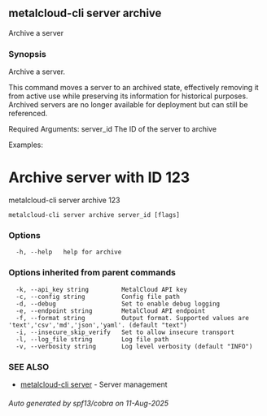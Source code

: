 ## metalcloud-cli server archive

Archive a server

### Synopsis

Archive a server.

This command moves a server to an archived state, effectively removing it from
active use while preserving its information for historical purposes. Archived
servers are no longer available for deployment but can still be referenced.

Required Arguments:
  server_id              The ID of the server to archive

Examples:
  # Archive server with ID 123
  metalcloud-cli server archive 123


```
metalcloud-cli server archive server_id [flags]
```

### Options

```
  -h, --help   help for archive
```

### Options inherited from parent commands

```
  -k, --api_key string         MetalCloud API key
  -c, --config string          Config file path
  -d, --debug                  Set to enable debug logging
  -e, --endpoint string        MetalCloud API endpoint
  -f, --format string          Output format. Supported values are 'text','csv','md','json','yaml'. (default "text")
  -i, --insecure_skip_verify   Set to allow insecure transport
  -l, --log_file string        Log file path
  -v, --verbosity string       Log level verbosity (default "INFO")
```

### SEE ALSO

* [metalcloud-cli server](metalcloud-cli_server.md)	 - Server management

###### Auto generated by spf13/cobra on 11-Aug-2025
